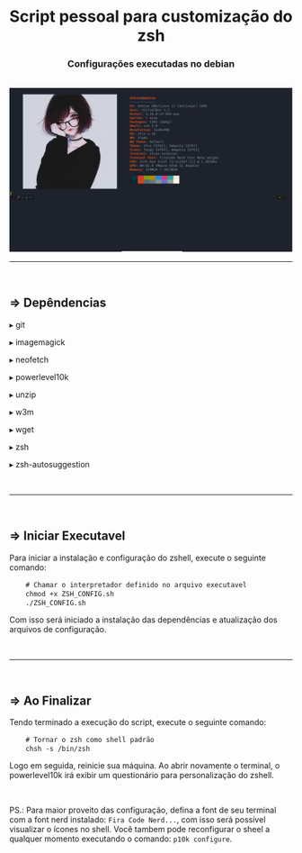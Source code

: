 <div align="center">

# Script pessoal para customização do zsh 
### Configurações executadas no debian

</div>
<br/>

<img src="assets/img/terminal_custom_zsh_debian.png"/>
<hr/><br/>

## ⇒ Depêndencias
<p>    ▸ git</p>
<p>    ▸ imagemagick</p>
<p>    ▸ neofetch</p>
<p>    ▸ powerlevel10k</p>
<p>    ▸ unzip</p>
<p>    ▸ w3m</p>
<p>    ▸ wget</p>
<p>    ▸ zsh</p>
<p>    ▸ zsh-autosuggestion</p>
<br/><hr/><br/>

## ⇒ Iniciar Executavel
Para iniciar a instalação e configuração do zshell, execute o seguinte comando:

~~~shell
    # Chamar o interpretador definido no arquivo executavel 
    chmod +x ZSH_CONFIG.sh
    ./ZSH_CONFIG.sh
~~~

Com isso será iniciado a instalação das dependências e atualização dos arquivos de configuração.

<br/><hr/><br/>

## ⇒ Ao Finalizar
Tendo terminado a execução do script, execute o seguinte comando:

~~~shell
    # Tornar o zsh como shell padrão
    chsh -s /bin/zsh
~~~

Logo em seguida, reinicie sua máquina. Ao abrir novamente o terminal, o powerlevel10k irá exibir um questionário para personalização do zshell.

<br/>

PS.: Para maior proveito das configuração, defina a font de seu terminal com a font nerd instalado: `Fira Code Nerd...`, com isso será possível visualizar o ícones no shell. Você tambem pode reconfigurar o sheel a qualquer momento executando o comando: `p10k configure`.